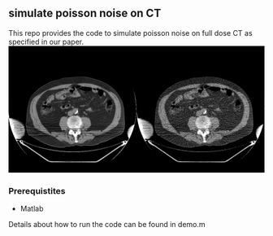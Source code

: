 ## simulate poisson noise on CT

This repo provides the code to simulate poisson noise on full dose CT as specified in our paper. 
<img src="sample.png" width="900px"/>

### Prerequistites
- Matlab

Details about how to run the code can be found in demo.m


